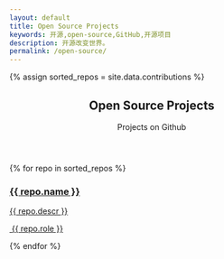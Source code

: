 ```yaml
---
layout: default
title: Open Source Projects
keywords: 开源,open-source,GitHub,开源项目
description: 开源改变世界。
permalink: /open-source/
---
```


{% assign sorted_repos = site.data.contributions %}

<section class="container">
    <header class="text-center">
        <h1>Open Source Projects</h1>
        Projects on Github
    </header>
    <div class="repo-list">
        <!-- Check here for github metadata -->
        <!-- https://help.github.com/articles/repository-metadata-on-github-pages/ -->
        {% for repo in sorted_repos %}
        <a href="{{ repo.url }}" target="_blank" class="one-third-column card text-center">
            <div class="thumbnail">
                <div class="card-image geopattern" data-pattern-id="{{ repo.name }}">
                    <div class="card-image-cell">
                        <h3 class="card-title">
                            {{ repo.name }}
                        </h3>
                    </div>
                </div>
                <div class="caption">
                    <div class="card-description">
                        <p class="card-text">{{ repo.descr }}</p>
                    </div>
                    <div class="card-text">
                        <span class="card-text" title="Role：{{ repo.role }}">
                            <span class="octicon octicon-person"></span>
                            <p class="card-text">&nbsp;{{ repo.role }}</p>
                        </span>
                    </div>
                </div>
            </div>
        </a>
        {% endfor %}
    </div>
</section>

